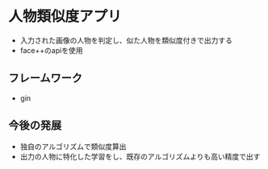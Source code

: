 # 人物類似度アプリ
 - 入力された画像の人物を判定し、似た人物を類似度付きで出力する
 - face++のapiを使用
## フレームワーク
 - gin

## 今後の発展
 - 独自のアルゴリズムで類似度算出
 - 出力の人物に特化した学習をし、既存のアルゴリズムよりも高い精度で出す
